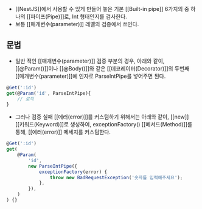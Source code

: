 - [[NestJS]]에서 사용할 수 있게 만들어 놓은 기본 [[Built-in pipe]] 6가지의 중 하나의 [[파이프(Pipe)]]로, Int 형태인지를 검사한다.
- 보통 [[매개변수(parameter)]] 레벨의 검증에서 쓰인다.


## 문법

- 일반 적인 [[매개변수(parameter)]] 검증 부분의 경우, 아래와 같이, [[@Param()]]이나 [[@Body()]]와 같은 [[데코레이터(Decorator)]]의 두번째 [[매개변수(parameter)]]에 인자로 ParseIntPipe를 넣어주면 된다.

```ts
@Get(':id')  
get(@Param('id', ParseIntPipe){
	// 로직
}
```

- 그러나 검증 실패 [[에러(error)]]를 커스텀하기 위해서는 아래와 같이, [[new]] [[키워드(Keyword)]]로 생성하여, exceptionFactory() [[메서드(Method)]]를 통해, [[에러(error)]] 메세지를 커스텀한다.

```ts
@Get(':id')  
get(
	@Param(
		'id',
		new ParseIntPipe({
			exceptionFactory(error) {
				throw new BadRequestException('숫자를 입력해주세요');
            },
        }),
    )
) {}
```